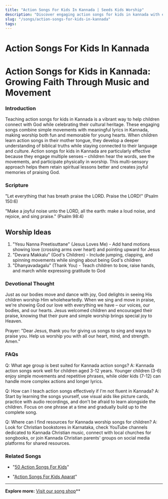 ```yaml
---
title: "Action Songs For Kids In Kannada | Seeds Kids Worship"
description: "Discover engaging action songs for kids in kannada with easy motions and biblical lessons. Perfect for children's worship, Sunday school, and family devotions."
slug: "/songs/action-songs-for-kids-in-kannada"
tags:
---
```


# Action Songs For Kids In Kannada

# Action Songs for Kids in Kannada: Growing Faith Through Music and Movement

### Introduction
Teaching action songs for kids in Kannada is a vibrant way to help children connect with God while celebrating their cultural heritage. These engaging songs combine simple movements with meaningful lyrics in Kannada, making worship both fun and memorable for young hearts. When children learn action songs in their mother tongue, they develop a deeper understanding of biblical truths while staying connected to their language and culture. Action songs for kids in Kannada are particularly effective because they engage multiple senses – children hear the words, see the movements, and participate physically in worship. This multi-sensory approach helps them retain spiritual lessons better and creates joyful memories of praising God.

### Scripture
"Let everything that has breath praise the LORD. Praise the LORD!" (Psalm 150:6)

"Make a joyful noise unto the LORD, all the earth: make a loud noise, and rejoice, and sing praise." (Psalm 98:4)

## Worship Ideas
1. "Yesu Nanna Preetisuttane" (Jesus Loves Me) - Add hand motions showing love (crossing arms over heart) and pointing upward for Jesus
2. "Devara Makkalu" (God's Children) - Include jumping, clapping, and spinning movements while singing about being God's children
3. "Dhanyavadagalu" (Thank You) - Teach children to bow, raise hands, and march while expressing gratitude to God

### Devotional Thought
Just as our bodies move and dance with joy, God delights in seeing His children worship Him wholeheartedly. When we sing and move in praise, we're showing God our love with everything we have – our voices, our bodies, and our hearts. Jesus welcomed children and encouraged their praise, knowing that their pure and simple worship brings special joy to Heaven.

Prayer: "Dear Jesus, thank you for giving us songs to sing and ways to praise you. Help us worship you with all our heart, mind, and strength. Amen."

### FAQs

Q: What age group is best suited for Kannada action songs?
A: Kannada action songs work well for children aged 3-12 years. Younger children (3-6) enjoy simple movements and repetitive phrases, while older kids (7-12) can handle more complex actions and longer lyrics.

Q: How can I teach action songs effectively if I'm not fluent in Kannada?
A: Start by learning the songs yourself, use visual aids like picture cards, practice with audio recordings, and don't be afraid to learn alongside the children. Focus on one phrase at a time and gradually build up to the complete song.

Q: Where can I find resources for Kannada worship songs for children?
A: Look for Christian bookstores in Karnataka, check YouTube channels dedicated to Kannada Christian music, connect with local churches for songbooks, or join Kannada Christian parents' groups on social media platforms for shared resources.

### Related Songs

- "[50 Action Songs For Kids](/songs/50-action-songs-for-kids/)"

- "[Action Songs For Kids Aparat](/songs/action-songs-for-kids-aparat/)"

---

**Explore more:** [Visit our song shop](https://seedskidsworship.com/shop)**

<!-- Schema Markup -->
<script type="application/ld+json">
{
  "@context": "https://schema.org",
  "@type": "MusicRecording",
  "name": "Action Songs For Kids In Kannada",
  "byArtist": {
    "@type": "MusicGroup",
    "name": "Seeds Kids Worship"
  },
  "isFamilyFriendly": true,
  "url": "https://seedskidsworship.com/songs/action-songs-for-kids-in-kannada/"
}
</script>